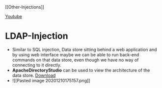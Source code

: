 [[Other-Injections]]

[Youtube](https://www.youtube.com/watch?v=iUbqJy_MOiE)

# LDAP-Injection
- Similar to SQL injection, Data store sitting behind a web application and by using web interface maybe we can be able to run back-end commands on that data store, even though we have no way of connecting to it directly.
- **ApacheDirectoryStudio** can be used to view the architecture of the data store. [Download](http://directory.apache.org/studio/downloads.html)
- ![[Pasted image 20201210175157.png]]